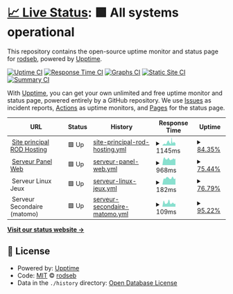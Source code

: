 # [📈 Live Status](https://status2.rod-hosting.com): <!--live status--> **🟩 All systems operational**

This repository contains the open-source uptime monitor and status page for [rodseb](https://status2.rod-hosting.com), powered by [Upptime](https://github.com/upptime/upptime).

[![Uptime CI](https://github.com/koj-co/upptime/workflows/Uptime%20CI/badge.svg)](https://github.com/koj-co/upptime/actions?query=workflow%3A%22Uptime+CI%22)
[![Response Time CI](https://github.com/koj-co/upptime/workflows/Response%20Time%20CI/badge.svg)](https://github.com/koj-co/upptime/actions?query=workflow%3A%22Response+Time+CI%22)
[![Graphs CI](https://github.com/koj-co/upptime/workflows/Graphs%20CI/badge.svg)](https://github.com/koj-co/upptime/actions?query=workflow%3A%22Graphs+CI%22)
[![Static Site CI](https://github.com/koj-co/upptime/workflows/Static%20Site%20CI/badge.svg)](https://github.com/koj-co/upptime/actions?query=workflow%3A%22Static+Site+CI%22)
[![Summary CI](https://github.com/koj-co/upptime/workflows/Summary%20CI/badge.svg)](https://github.com/koj-co/upptime/actions?query=workflow%3A%22Summary+CI%22)

With [Upptime](https://upptime.js.org), you can get your own unlimited and free uptime monitor and status page, powered entirely by a GitHub repository. We use [Issues](https://github.com/rodseb/Stats/issues) as incident reports, [Actions](https://github.com/rodseb/Stats/actions) as uptime monitors, and [Pages](https://status2.rod-hosting.com) for the status page.

<!--start: status pages-->
<!-- This summary is generated by Upptime (https://github.com/upptime/upptime) -->
<!-- Do not edit this manually, your changes will be overwritten -->
<!-- prettier-ignore -->
| URL | Status | History | Response Time | Uptime |
| --- | ------ | ------- | ------------- | ------ |
| <img alt="" src="https://favicons.githubusercontent.com/rod-hosting.com" height="13"> [Site principal ROD Hosting](https://rod-hosting.com/) | 🟩 Up | [site-principal-rod-hosting.yml](https://github.com/rodseb/Stats/commits/HEAD/history/site-principal-rod-hosting.yml) | <details><summary><img alt="Response time graph" src="./graphs/site-principal-rod-hosting/response-time-week.png" height="20"> 1145ms</summary><br><a href="https://status.rod-hosting.com/history/site-principal-rod-hosting"><img alt="Response time 766" src="https://img.shields.io/endpoint?url=https%3A%2F%2Fraw.githubusercontent.com%2Frodseb%2FStats%2FHEAD%2Fapi%2Fsite-principal-rod-hosting%2Fresponse-time.json"></a><br><a href="https://status.rod-hosting.com/history/site-principal-rod-hosting"><img alt="24-hour response time 1012" src="https://img.shields.io/endpoint?url=https%3A%2F%2Fraw.githubusercontent.com%2Frodseb%2FStats%2FHEAD%2Fapi%2Fsite-principal-rod-hosting%2Fresponse-time-day.json"></a><br><a href="https://status.rod-hosting.com/history/site-principal-rod-hosting"><img alt="7-day response time 1145" src="https://img.shields.io/endpoint?url=https%3A%2F%2Fraw.githubusercontent.com%2Frodseb%2FStats%2FHEAD%2Fapi%2Fsite-principal-rod-hosting%2Fresponse-time-week.json"></a><br><a href="https://status.rod-hosting.com/history/site-principal-rod-hosting"><img alt="30-day response time 943" src="https://img.shields.io/endpoint?url=https%3A%2F%2Fraw.githubusercontent.com%2Frodseb%2FStats%2FHEAD%2Fapi%2Fsite-principal-rod-hosting%2Fresponse-time-month.json"></a><br><a href="https://status.rod-hosting.com/history/site-principal-rod-hosting"><img alt="1-year response time 766" src="https://img.shields.io/endpoint?url=https%3A%2F%2Fraw.githubusercontent.com%2Frodseb%2FStats%2FHEAD%2Fapi%2Fsite-principal-rod-hosting%2Fresponse-time-year.json"></a></details> | <details><summary><a href="https://status.rod-hosting.com/history/site-principal-rod-hosting">84.35%</a></summary><a href="https://status.rod-hosting.com/history/site-principal-rod-hosting"><img alt="All-time uptime 31.65%" src="https://img.shields.io/endpoint?url=https%3A%2F%2Fraw.githubusercontent.com%2Frodseb%2FStats%2FHEAD%2Fapi%2Fsite-principal-rod-hosting%2Fuptime.json"></a><br><a href="https://status.rod-hosting.com/history/site-principal-rod-hosting"><img alt="24-hour uptime 100.00%" src="https://img.shields.io/endpoint?url=https%3A%2F%2Fraw.githubusercontent.com%2Frodseb%2FStats%2FHEAD%2Fapi%2Fsite-principal-rod-hosting%2Fuptime-day.json"></a><br><a href="https://status.rod-hosting.com/history/site-principal-rod-hosting"><img alt="7-day uptime 84.35%" src="https://img.shields.io/endpoint?url=https%3A%2F%2Fraw.githubusercontent.com%2Frodseb%2FStats%2FHEAD%2Fapi%2Fsite-principal-rod-hosting%2Fuptime-week.json"></a><br><a href="https://status.rod-hosting.com/history/site-principal-rod-hosting"><img alt="30-day uptime 18.60%" src="https://img.shields.io/endpoint?url=https%3A%2F%2Fraw.githubusercontent.com%2Frodseb%2FStats%2FHEAD%2Fapi%2Fsite-principal-rod-hosting%2Fuptime-month.json"></a><br><a href="https://status.rod-hosting.com/history/site-principal-rod-hosting"><img alt="1-year uptime 31.65%" src="https://img.shields.io/endpoint?url=https%3A%2F%2Fraw.githubusercontent.com%2Frodseb%2FStats%2FHEAD%2Fapi%2Fsite-principal-rod-hosting%2Fuptime-year.json"></a></details>
| <img alt="" src="https://favicons.githubusercontent.com/panel.rod-hosting.com" height="13"> [Serveur Panel Web](https://panel.rod-hosting.com) | 🟩 Up | [serveur-panel-web.yml](https://github.com/rodseb/Stats/commits/HEAD/history/serveur-panel-web.yml) | <details><summary><img alt="Response time graph" src="./graphs/serveur-panel-web/response-time-week.png" height="20"> 968ms</summary><br><a href="https://status.rod-hosting.com/history/serveur-panel-web"><img alt="Response time 837" src="https://img.shields.io/endpoint?url=https%3A%2F%2Fraw.githubusercontent.com%2Frodseb%2FStats%2FHEAD%2Fapi%2Fserveur-panel-web%2Fresponse-time.json"></a><br><a href="https://status.rod-hosting.com/history/serveur-panel-web"><img alt="24-hour response time 1018" src="https://img.shields.io/endpoint?url=https%3A%2F%2Fraw.githubusercontent.com%2Frodseb%2FStats%2FHEAD%2Fapi%2Fserveur-panel-web%2Fresponse-time-day.json"></a><br><a href="https://status.rod-hosting.com/history/serveur-panel-web"><img alt="7-day response time 968" src="https://img.shields.io/endpoint?url=https%3A%2F%2Fraw.githubusercontent.com%2Frodseb%2FStats%2FHEAD%2Fapi%2Fserveur-panel-web%2Fresponse-time-week.json"></a><br><a href="https://status.rod-hosting.com/history/serveur-panel-web"><img alt="30-day response time 867" src="https://img.shields.io/endpoint?url=https%3A%2F%2Fraw.githubusercontent.com%2Frodseb%2FStats%2FHEAD%2Fapi%2Fserveur-panel-web%2Fresponse-time-month.json"></a><br><a href="https://status.rod-hosting.com/history/serveur-panel-web"><img alt="1-year response time 837" src="https://img.shields.io/endpoint?url=https%3A%2F%2Fraw.githubusercontent.com%2Frodseb%2FStats%2FHEAD%2Fapi%2Fserveur-panel-web%2Fresponse-time-year.json"></a></details> | <details><summary><a href="https://status.rod-hosting.com/history/serveur-panel-web">75.44%</a></summary><a href="https://status.rod-hosting.com/history/serveur-panel-web"><img alt="All-time uptime 68.65%" src="https://img.shields.io/endpoint?url=https%3A%2F%2Fraw.githubusercontent.com%2Frodseb%2FStats%2FHEAD%2Fapi%2Fserveur-panel-web%2Fuptime.json"></a><br><a href="https://status.rod-hosting.com/history/serveur-panel-web"><img alt="24-hour uptime 100.00%" src="https://img.shields.io/endpoint?url=https%3A%2F%2Fraw.githubusercontent.com%2Frodseb%2FStats%2FHEAD%2Fapi%2Fserveur-panel-web%2Fuptime-day.json"></a><br><a href="https://status.rod-hosting.com/history/serveur-panel-web"><img alt="7-day uptime 75.44%" src="https://img.shields.io/endpoint?url=https%3A%2F%2Fraw.githubusercontent.com%2Frodseb%2FStats%2FHEAD%2Fapi%2Fserveur-panel-web%2Fuptime-week.json"></a><br><a href="https://status.rod-hosting.com/history/serveur-panel-web"><img alt="30-day uptime 45.26%" src="https://img.shields.io/endpoint?url=https%3A%2F%2Fraw.githubusercontent.com%2Frodseb%2FStats%2FHEAD%2Fapi%2Fserveur-panel-web%2Fuptime-month.json"></a><br><a href="https://status.rod-hosting.com/history/serveur-panel-web"><img alt="1-year uptime 68.65%" src="https://img.shields.io/endpoint?url=https%3A%2F%2Fraw.githubusercontent.com%2Frodseb%2FStats%2FHEAD%2Fapi%2Fserveur-panel-web%2Fuptime-year.json"></a></details>
| <img alt="" src="https://favicons.githubusercontent.com/null" height="13"> Serveur Linux Jeux | 🟩 Up | [serveur-linux-jeux.yml](https://github.com/rodseb/Stats/commits/HEAD/history/serveur-linux-jeux.yml) | <details><summary><img alt="Response time graph" src="./graphs/serveur-linux-jeux/response-time-week.png" height="20"> 182ms</summary><br><a href="https://status.rod-hosting.com/history/serveur-linux-jeux"><img alt="Response time 793" src="https://img.shields.io/endpoint?url=https%3A%2F%2Fraw.githubusercontent.com%2Frodseb%2FStats%2FHEAD%2Fapi%2Fserveur-linux-jeux%2Fresponse-time.json"></a><br><a href="https://status.rod-hosting.com/history/serveur-linux-jeux"><img alt="24-hour response time 171" src="https://img.shields.io/endpoint?url=https%3A%2F%2Fraw.githubusercontent.com%2Frodseb%2FStats%2FHEAD%2Fapi%2Fserveur-linux-jeux%2Fresponse-time-day.json"></a><br><a href="https://status.rod-hosting.com/history/serveur-linux-jeux"><img alt="7-day response time 182" src="https://img.shields.io/endpoint?url=https%3A%2F%2Fraw.githubusercontent.com%2Frodseb%2FStats%2FHEAD%2Fapi%2Fserveur-linux-jeux%2Fresponse-time-week.json"></a><br><a href="https://status.rod-hosting.com/history/serveur-linux-jeux"><img alt="30-day response time 691" src="https://img.shields.io/endpoint?url=https%3A%2F%2Fraw.githubusercontent.com%2Frodseb%2FStats%2FHEAD%2Fapi%2Fserveur-linux-jeux%2Fresponse-time-month.json"></a><br><a href="https://status.rod-hosting.com/history/serveur-linux-jeux"><img alt="1-year response time 793" src="https://img.shields.io/endpoint?url=https%3A%2F%2Fraw.githubusercontent.com%2Frodseb%2FStats%2FHEAD%2Fapi%2Fserveur-linux-jeux%2Fresponse-time-year.json"></a></details> | <details><summary><a href="https://status.rod-hosting.com/history/serveur-linux-jeux">76.79%</a></summary><a href="https://status.rod-hosting.com/history/serveur-linux-jeux"><img alt="All-time uptime 64.46%" src="https://img.shields.io/endpoint?url=https%3A%2F%2Fraw.githubusercontent.com%2Frodseb%2FStats%2FHEAD%2Fapi%2Fserveur-linux-jeux%2Fuptime.json"></a><br><a href="https://status.rod-hosting.com/history/serveur-linux-jeux"><img alt="24-hour uptime 100.00%" src="https://img.shields.io/endpoint?url=https%3A%2F%2Fraw.githubusercontent.com%2Frodseb%2FStats%2FHEAD%2Fapi%2Fserveur-linux-jeux%2Fuptime-day.json"></a><br><a href="https://status.rod-hosting.com/history/serveur-linux-jeux"><img alt="7-day uptime 76.79%" src="https://img.shields.io/endpoint?url=https%3A%2F%2Fraw.githubusercontent.com%2Frodseb%2FStats%2FHEAD%2Fapi%2Fserveur-linux-jeux%2Fuptime-week.json"></a><br><a href="https://status.rod-hosting.com/history/serveur-linux-jeux"><img alt="30-day uptime 45.57%" src="https://img.shields.io/endpoint?url=https%3A%2F%2Fraw.githubusercontent.com%2Frodseb%2FStats%2FHEAD%2Fapi%2Fserveur-linux-jeux%2Fuptime-month.json"></a><br><a href="https://status.rod-hosting.com/history/serveur-linux-jeux"><img alt="1-year uptime 64.46%" src="https://img.shields.io/endpoint?url=https%3A%2F%2Fraw.githubusercontent.com%2Frodseb%2FStats%2FHEAD%2Fapi%2Fserveur-linux-jeux%2Fuptime-year.json"></a></details>
| <img alt="" src="https://favicons.githubusercontent.com/null" height="13"> Serveur Secondaire (matomo) | 🟩 Up | [serveur-secondaire-matomo.yml](https://github.com/rodseb/Stats/commits/HEAD/history/serveur-secondaire-matomo.yml) | <details><summary><img alt="Response time graph" src="./graphs/serveur-secondaire-matomo/response-time-week.png" height="20"> 109ms</summary><br><a href="https://status.rod-hosting.com/history/serveur-secondaire-matomo"><img alt="Response time 109" src="https://img.shields.io/endpoint?url=https%3A%2F%2Fraw.githubusercontent.com%2Frodseb%2FStats%2FHEAD%2Fapi%2Fserveur-secondaire-matomo%2Fresponse-time.json"></a><br><a href="https://status.rod-hosting.com/history/serveur-secondaire-matomo"><img alt="24-hour response time 85" src="https://img.shields.io/endpoint?url=https%3A%2F%2Fraw.githubusercontent.com%2Frodseb%2FStats%2FHEAD%2Fapi%2Fserveur-secondaire-matomo%2Fresponse-time-day.json"></a><br><a href="https://status.rod-hosting.com/history/serveur-secondaire-matomo"><img alt="7-day response time 109" src="https://img.shields.io/endpoint?url=https%3A%2F%2Fraw.githubusercontent.com%2Frodseb%2FStats%2FHEAD%2Fapi%2Fserveur-secondaire-matomo%2Fresponse-time-week.json"></a><br><a href="https://status.rod-hosting.com/history/serveur-secondaire-matomo"><img alt="30-day response time 109" src="https://img.shields.io/endpoint?url=https%3A%2F%2Fraw.githubusercontent.com%2Frodseb%2FStats%2FHEAD%2Fapi%2Fserveur-secondaire-matomo%2Fresponse-time-month.json"></a><br><a href="https://status.rod-hosting.com/history/serveur-secondaire-matomo"><img alt="1-year response time 109" src="https://img.shields.io/endpoint?url=https%3A%2F%2Fraw.githubusercontent.com%2Frodseb%2FStats%2FHEAD%2Fapi%2Fserveur-secondaire-matomo%2Fresponse-time-year.json"></a></details> | <details><summary><a href="https://status.rod-hosting.com/history/serveur-secondaire-matomo">95.22%</a></summary><a href="https://status.rod-hosting.com/history/serveur-secondaire-matomo"><img alt="All-time uptime 95.22%" src="https://img.shields.io/endpoint?url=https%3A%2F%2Fraw.githubusercontent.com%2Frodseb%2FStats%2FHEAD%2Fapi%2Fserveur-secondaire-matomo%2Fuptime.json"></a><br><a href="https://status.rod-hosting.com/history/serveur-secondaire-matomo"><img alt="24-hour uptime 100.00%" src="https://img.shields.io/endpoint?url=https%3A%2F%2Fraw.githubusercontent.com%2Frodseb%2FStats%2FHEAD%2Fapi%2Fserveur-secondaire-matomo%2Fuptime-day.json"></a><br><a href="https://status.rod-hosting.com/history/serveur-secondaire-matomo"><img alt="7-day uptime 95.22%" src="https://img.shields.io/endpoint?url=https%3A%2F%2Fraw.githubusercontent.com%2Frodseb%2FStats%2FHEAD%2Fapi%2Fserveur-secondaire-matomo%2Fuptime-week.json"></a><br><a href="https://status.rod-hosting.com/history/serveur-secondaire-matomo"><img alt="30-day uptime 95.22%" src="https://img.shields.io/endpoint?url=https%3A%2F%2Fraw.githubusercontent.com%2Frodseb%2FStats%2FHEAD%2Fapi%2Fserveur-secondaire-matomo%2Fuptime-month.json"></a><br><a href="https://status.rod-hosting.com/history/serveur-secondaire-matomo"><img alt="1-year uptime 95.22%" src="https://img.shields.io/endpoint?url=https%3A%2F%2Fraw.githubusercontent.com%2Frodseb%2FStats%2FHEAD%2Fapi%2Fserveur-secondaire-matomo%2Fuptime-year.json"></a></details>

<!--end: status pages-->

[**Visit our status website →**](https://status2.rod-hosting.com)

## 📄 License

- Powered by: [Upptime](https://github.com/upptime/upptime)
- Code: [MIT](./LICENSE) © [rodseb](https://status2.rod-hosting.com)
- Data in the `./history` directory: [Open Database License](https://opendatacommons.org/licenses/odbl/1-0/)

